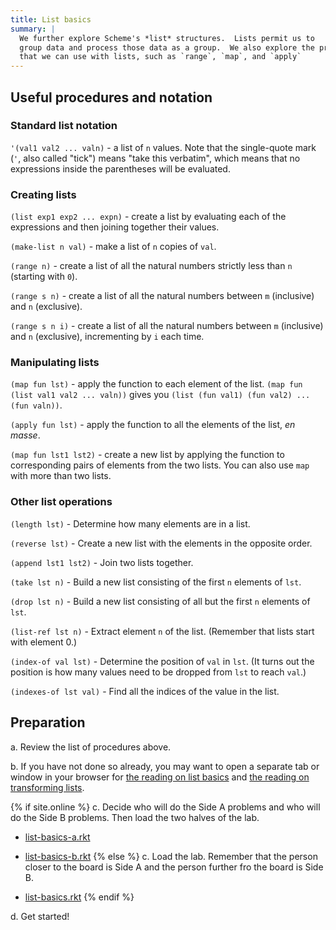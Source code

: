 ```yaml
---
title: List basics
summary: |
  We further explore Scheme's *list* structures.  Lists permit us to
  group data and process those data as a group.  We also explore the procedures
  that we can use with lists, such as `range`, `map`, and `apply`
---
```


## Useful procedures and notation

### Standard list notation

`'(val1 val2 ... valn)` - a list of `n` values.  Note that the
single-quote mark (`'`, also called "tick") means "take this
verbatim", which means that no expressions inside the parentheses
will be evaluated.

### Creating lists

`(list exp1 exp2 ... expn)` - create a list by evaluating each of the
expressions and then joining together their values.

`(make-list n val)` - make a list of `n` copies of `val`.

`(range n)` - create a list of all the natural numbers strictly less
than `n` (starting with `0`).

`(range s n)` - create a list of all the natural numbers between `m`
(inclusive) and `n` (exclusive).

`(range s n i)` - create a list of all the natural numbers between `m`
(inclusive) and `n` (exclusive), incrementing by `i` each time.

### Manipulating lists

`(map fun lst)` - apply the function to each element of the list.
`(map fun (list val1 val2 ... valn))` gives you
`(list (fun val1) (fun val2) ... (fun valn))`.

`(apply fun lst)` - apply the function to all the elements of the
list, _en masse_.

`(map fun lst1 lst2)` - create a new list by applying the function to
corresponding pairs of elements from the two lists.  You can also use
`map` with more than two lists.

### Other list operations

`(length lst)` - Determine how many elements are in a list.

`(reverse lst)` - Create a new list with the elements in the opposite
order.

`(append lst1 lst2)` - Join two lists together.

`(take lst n)` - Build a new list consisting of the first `n` elements
of `lst`.

`(drop lst n)` - Build a new list consisting of all but the first `n` 
elements of `lst`.

`(list-ref lst n)` - Extract element `n` of the list.  (Remember that
lists start with element 0.)

`(index-of val lst)` - Determine the position of `val` in `lst`.  (It
turns out the position is how many values need to be dropped
from `lst` to reach `val`.)

`(indexes-of lst val)` - Find all the indices of the value in the list.

## Preparation

a. Review the list of procedures above.

b. If you have not done so already, you may want to open a
separate tab or window in your browser for [the reading on list
basics](../readings/list-basics) and [the reading on
transforming lists](../readings/list-transform).

{% if site.online %}
c. Decide who will do the Side A problems and who will do the Side B problems.
Then load the two halves of the lab.

* [list-basics-a.rkt](../code/labs/list-basics-a.rkt)
* [list-basics-b.rkt](../code/labs/list-basics-b.rkt)
{% else %}
c. Load the lab.  Remember that the person closer to the board is Side A and the person further fro the board is Side B.

* [list-basics.rkt](../code/labs/list-basics.rkt)
{% endif %}

d. Get started!

